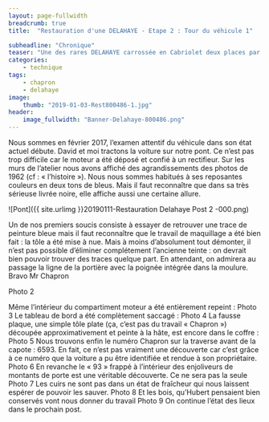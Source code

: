 ```yaml
---
layout: page-fullwidth
breadcrumb: true
title:  "Restauration d'une DELAHAYE - Etape 2 : Tour du véhicule 1"

subheadline: "Chronique" 
teaser: "Une des rares DELAHAYE carrossée en Cabriolet deux places par Henri Chapron"
categories:
    - technique
tags:
    - chapron
    - delahaye
image:
    thumb: "2019-01-03-Rest800486-1.jpg"
header:
    image_fullwidth: "Banner-Delahaye-800486.png"
---
```


Nous sommes en février 2017, l’examen attentif du véhicule dans son état actuel débute. David et moi tractons la voiture sur notre pont. Ce n’est pas trop difficile car le moteur a été déposé et confié à un rectifieur.
Sur les murs de l’atelier nous avons affiché des agrandissements des photos de 1962 (cf : « l’histoire »). Nous nous sommes habitués à ses reposantes couleurs en deux tons de bleus. Mais il faut reconnaître que dans sa très sérieuse livrée noire, elle affiche aussi une certaine allure.

![Pont]({{ site.urlimg }}20190111-Restauration Delahaye Post 2 -000.png)  

Un de nos premiers soucis consiste à essayer de retrouver une trace de peinture bleue mais il faut reconnaître que le travail de maquillage a été bien fait : la tôle a été mise à nue. Mais à moins d’absolument tout démonter, il n’est pas possible d’éliminer complétement l’ancienne teinte : on devrait bien pouvoir trouver des traces quelque part. 
En attendant, on admirera au passage la ligne de la portière avec la poignée intégrée dans la moulure. Bravo Mr Chapron

Photo 2

Même l’intérieur du compartiment moteur a été entièrement repeint :
Photo 3
Le tableau de bord a été complètement saccagé :
Photo 4
La fausse plaque, une simple tôle plate (ça, c’est pas du travail « Chapron ») découpée approximativement et peinte à la hâte, est encore dans le coffre :
Photo 5
Nous trouvons enfin le numéro Chapron sur la traverse avant de la capote : 6593. En fait, ce n’est pas vraiment une découverte car c’est grâce à ce numéro que la voiture a pu être identifiée et rendue à son propriétaire.
Photo 6
En revanche le « 93 » frappé à l’intérieur des enjoliveurs de montants de porte est une véritable découverte. Ce ne sera pas la seule
Photo 7
Les cuirs ne sont pas dans un état de fraîcheur qui nous laissent espérer de pouvoir les sauver.
Photo 8
Et les bois, qu’Hubert pensaient bien conservés vont nous donner du travail
Photo 9
On continue l’état des lieux dans le prochain post. 

